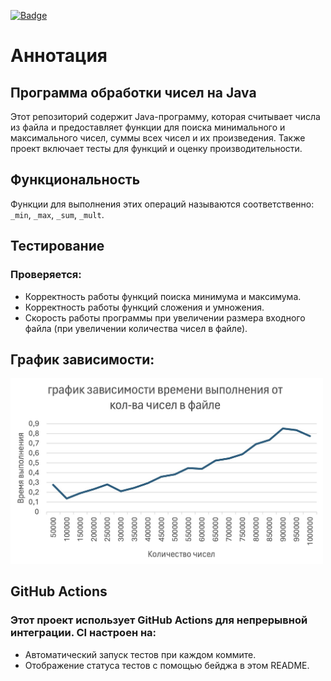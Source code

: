 [![Badge](https://github.com/EkaterinaPrav/TZ2/actions/workflows/main.yml/badge.svg)](https://github.com/EkaterinaPrav/TZ2/actions/workflows/main.yml)
# Аннотация

## Программа обработки чисел на Java
Этот репозиторий содержит Java-программу, которая считывает числа из файла и предоставляет функции для поиска минимального и максимального чисел, суммы всех чисел и их произведения. Также проект включает тесты для функций и оценку производительности.

## Функциональность
Функции для выполнения этих операций называются соответственно: `_min`, `_max`, `_sum`, `_mult`.

## Тестирование
### Проверяется:
- Корректность работы функций поиска минимума и максимума.
- Корректность работы функций сложения и умножения.
- Скорость работы программы при увеличении размера входного файла (при увеличении количества чисел в файле).

## График зависимости: 
<img src="https://github.com/EkaterinaPrav/TZ2/raw/main/Dependence.jpeg" alt="График зависимости времени выполнения от количества чисел" width="500">

## GitHub Actions
### Этот проект использует GitHub Actions для непрерывной интеграции. CI настроен на:
- Автоматический запуск тестов при каждом коммите.
- Отображение статуса тестов с помощью бейджа в этом README.
